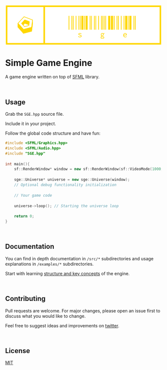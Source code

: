 
<p align="center">
    <img src="notes/logo/SGE_logo.svg" width="500">
</p>

# Simple Game Engine

A game engine written on top of [SFML](https://www.sfml-dev.org/) library.

<br>

## Usage

Grab the `SGE.hpp` source file.

Include it in your project.

Follow the global code structure and have fun:

```C++
#include <SFML/Graphics.hpp>
#include <SFML/Audio.hpp>
#include "SGE.hpp"

int main(){
    sf::RenderWindow* window = new sf::RenderWindow(sf::VideoMode(1000, 600), "Test");

    sge::Universe* universe = new sge::Universe(window);
    // Optional debug functionality initialization

    // Your game code

    universe->loop(); // Starting the universe loop

    return 0;
}
```

<br>

## Documentation

You can find in depth documentation in `/src/*` subdirectories and usage explanations in `/examples/*` subdirectories.

Start with learning [structure and key concepts](./src/Structure/README.md) of the engine.

<br>

## Contributing

Pull requests are welcome. For major changes, please open an issue first to discuss what you would like to change.

Feel free to suggest ideas and improvements on [twitter](https://twitter.com/codeandjoy).

<br>

## License

[MIT](https://choosealicense.com/licenses/mit/)